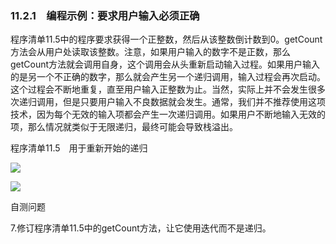    

### 11.2.1　编程示例：要求用户输入必须正确

程序清单11.5中的程序要求获得一个正整数，然后从该整数倒计数到0。getCount方法会从用户处读取该整数。注意，如果用户输入的数字不是正数，那么getCount方法就会调用自身，这个调用会从头重新启动输入过程。如果用户输入的是另一个不正确的数字，那么就会产生另一个递归调用，输入过程会再次启动。这个过程会不断地重复，直至用户输入正整数为止。当然，实际上并不会发生很多次递归调用，但是只要用户输入不良数据就会发生。通常，我们并不推荐使用这项技术，因为每个无效的输入项都会产生一次递归调用。如果用户不断地输入无效的项，那么情况就类似于无限递归，最终可能会导致栈溢出。

程序清单11.5　用于重新开始的递归

![](0-Assets/Epubook/程序员编程语言经典合集（计算机科学丛书5册套装），javapython编程语言含经典教材龙书《编译原理》%20(Bruce%20Eckel%20%20Alfred%20V.%20Aho%20%20Monica%20S.%20Lam%20etc.)%20(Z-Library)/images/image11258.jpeg)

![](0-Assets/Epubook/程序员编程语言经典合集（计算机科学丛书5册套装），javapython编程语言含经典教材龙书《编译原理》%20(Bruce%20Eckel%20%20Alfred%20V.%20Aho%20%20Monica%20S.%20Lam%20etc.)%20(Z-Library)/images/image11259.jpeg)

自测问题

7.修订程序清单11.5中的getCount方法，让它使用迭代而不是递归。